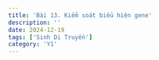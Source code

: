 ```yaml
---
title: 'Bài 13. Kiểm soát biểu hiện gene'
description: ''
date: 2024-12-19
tags: ['Sinh Di Truyền']
category: 'Y1'
---
```

